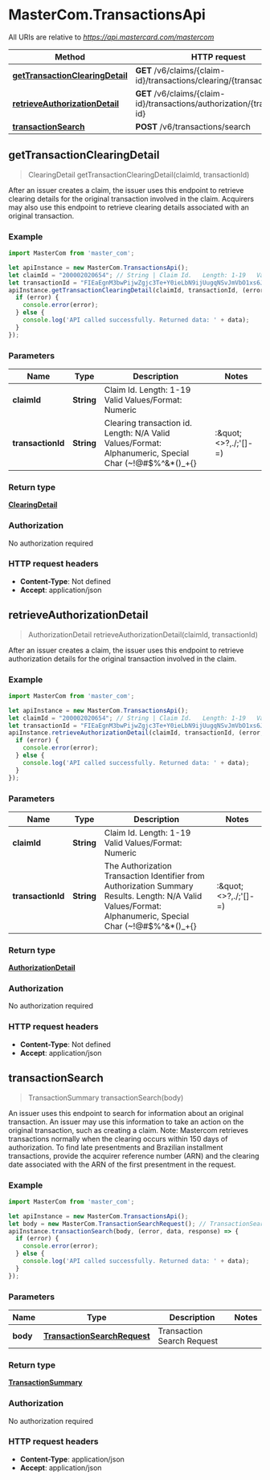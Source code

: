 # MasterCom.TransactionsApi

All URIs are relative to *https://api.mastercard.com/mastercom*

Method | HTTP request | Description
------------- | ------------- | -------------
[**getTransactionClearingDetail**](TransactionsApi.md#getTransactionClearingDetail) | **GET** /v6/claims/{claim-id}/transactions/clearing/{transaction-id} | 
[**retrieveAuthorizationDetail**](TransactionsApi.md#retrieveAuthorizationDetail) | **GET** /v6/claims/{claim-id}/transactions/authorization/{transaction-id} | 
[**transactionSearch**](TransactionsApi.md#transactionSearch) | **POST** /v6/transactions/search | 



## getTransactionClearingDetail

> ClearingDetail getTransactionClearingDetail(claimId, transactionId)



After an issuer creates a claim, the issuer uses this endpoint to retrieve clearing details for the original transaction involved in the claim. Acquirers may also use this endpoint to retrieve clearing details associated with an original transaction.

### Example

```javascript
import MasterCom from 'master_com';

let apiInstance = new MasterCom.TransactionsApi();
let claimId = "200002020654"; // String | Claim Id.   Length: 1-19   Valid Values/Format: Numeric
let transactionId = "FIEaEgnM3bwPijwZgjc3Te+Y0ieLbN9ijUugqNSvJmVbO1xs6Jh5iIlmpOpkbax79L8Yj1rBOWBACx+Vj17rzvOepWobpgWNJNdsgHB4ag"; // String | Clearing transaction id.   Length: N/A   Valid Values/Format: Alphanumeric, Special Char (~!@#$%^&*()_+{}|:\"<>?,./;'[]-=)
apiInstance.getTransactionClearingDetail(claimId, transactionId, (error, data, response) => {
  if (error) {
    console.error(error);
  } else {
    console.log('API called successfully. Returned data: ' + data);
  }
});
```

### Parameters


Name | Type | Description  | Notes
------------- | ------------- | ------------- | -------------
 **claimId** | **String**| Claim Id.   Length: 1-19   Valid Values/Format: Numeric | 
 **transactionId** | **String**| Clearing transaction id.   Length: N/A   Valid Values/Format: Alphanumeric, Special Char (~!@#$%^&amp;*()_+{}|:\&quot;&lt;&gt;?,./;&#39;[]-&#x3D;) | 

### Return type

[**ClearingDetail**](ClearingDetail.md)

### Authorization

No authorization required

### HTTP request headers

- **Content-Type**: Not defined
- **Accept**: application/json


## retrieveAuthorizationDetail

> AuthorizationDetail retrieveAuthorizationDetail(claimId, transactionId)



After an issuer creates a claim, the issuer uses this endpoint to retrieve authorization details for the original transaction involved in the claim.

### Example

```javascript
import MasterCom from 'master_com';

let apiInstance = new MasterCom.TransactionsApi();
let claimId = "200002020654"; // String | Claim Id.   Length: 1-19   Valid Values/Format: Numeric
let transactionId = "FIEaEgnM3bwPijwZgjc3Te+Y0ieLbN9ijUugqNSvJmVbO1xs6Jh5iIlmpOpkbax79L8Yj1rBOWBACx+Vj17rzvOepWobpgWNJNdsgHB4ag"; // String | The Authorization Transaction Identifier from Authorization Summary Results.   Length: N/A   Valid Values/Format: Alphanumeric, Special Char (~!@#$%^&*()_+{}|:\"<>?,./;'[]-=)
apiInstance.retrieveAuthorizationDetail(claimId, transactionId, (error, data, response) => {
  if (error) {
    console.error(error);
  } else {
    console.log('API called successfully. Returned data: ' + data);
  }
});
```

### Parameters


Name | Type | Description  | Notes
------------- | ------------- | ------------- | -------------
 **claimId** | **String**| Claim Id.   Length: 1-19   Valid Values/Format: Numeric | 
 **transactionId** | **String**| The Authorization Transaction Identifier from Authorization Summary Results.   Length: N/A   Valid Values/Format: Alphanumeric, Special Char (~!@#$%^&amp;*()_+{}|:\&quot;&lt;&gt;?,./;&#39;[]-&#x3D;) | 

### Return type

[**AuthorizationDetail**](AuthorizationDetail.md)

### Authorization

No authorization required

### HTTP request headers

- **Content-Type**: Not defined
- **Accept**: application/json


## transactionSearch

> TransactionSummary transactionSearch(body)



An issuer uses this endpoint to search for information about an original transaction. An issuer may use this information to take an action on the original transaction, such as creating a claim.   Note: Mastercom retrieves transactions normally when the clearing occurs within 150 days of authorization. To find late presentments and Brazilian installment transactions, provide the acquirer reference number (ARN) and the clearing date associated with the ARN of the first presentment in the request.

### Example

```javascript
import MasterCom from 'master_com';

let apiInstance = new MasterCom.TransactionsApi();
let body = new MasterCom.TransactionSearchRequest(); // TransactionSearchRequest | Transaction Search Request
apiInstance.transactionSearch(body, (error, data, response) => {
  if (error) {
    console.error(error);
  } else {
    console.log('API called successfully. Returned data: ' + data);
  }
});
```

### Parameters


Name | Type | Description  | Notes
------------- | ------------- | ------------- | -------------
 **body** | [**TransactionSearchRequest**](TransactionSearchRequest.md)| Transaction Search Request | 

### Return type

[**TransactionSummary**](TransactionSummary.md)

### Authorization

No authorization required

### HTTP request headers

- **Content-Type**: application/json
- **Accept**: application/json

